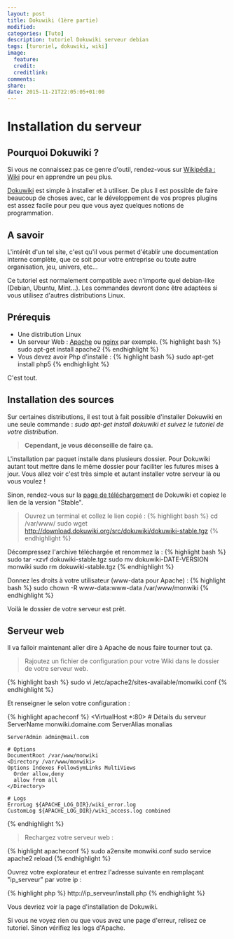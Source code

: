 ```yaml
---
layout: post
title: Dokuwiki (1ère partie)
modified:
categories: [Tuto]
description: tutoriel Dokuwiki serveur debian
tags: [turoriel, dokuwiki, wiki]
image:
  feature:
  credit:
  creditlink:
comments:
share:
date: 2015-11-21T22:05:05+01:00
---
```


# Installation du serveur

## Pourquoi Dokuwiki ?

Si vous ne connaissez pas ce genre d'outil, rendez-vous sur [Wikipédia : Wiki](https://fr.wikipedia.org/wiki/Wiki) pour en apprendre un peu plus. 

[Dokuwiki](https://www.dokuwiki.org/) est simple à installer et à utiliser. De plus il est possible de faire beaucoup de choses avec, car le développement de vos propres plugins est assez facile pour peu que vous ayez quelques notions de programmation.

## A savoir
L'intérêt d'un tel site, c'est qu'il vous permet d'établir une documentation interne complète, que ce soit pour votre entreprise ou toute autre organisation, jeu, univers, etc... 

Ce tutoriel est normalement compatible avec n'importe quel debian-like (Debian, Ubuntu, Mint...). Les commandes devront donc être adaptées si vous utilisez d'autres distributions Linux.

## Prérequis

 * Une distribution Linux
 * Un serveur Web : [Apache](http://www.apache.org/httpd) ou [nginx](http://nginx.org/) par exemple.
{% highlight bash %}
sudo apt-get install apache2
{% endhighlight %}
 * Vous devez avoir Php d'installé :
{% highlight bash %}
sudo apt-get install php5
{% endhighlight %}

C'est tout.

## Installation des sources

Sur certaines distributions, il est tout à fait possible d'installer Dokuwiki en une seule commande : *sudo apt-get install dokuwiki et suivez le tutoriel de votre distribution*.

>**Cependant, je vous déconseille de faire ça.** 

L'installation par paquet installe dans plusieurs dossier. Pour Dokuwiki autant tout mettre dans le même dossier pour faciliter les futures mises à jour. Vous allez voir c'est très simple et autant installer votre serveur là ou vous voulez ! 

Sinon, rendez-vous sur la [page de téléchargement](http://download.dokuwiki.org/) de Dokuwiki et copiez le lien de la version "Stable". 

>Ouvrez un terminal et collez le lien copié :
{% highlight bash %}
cd /var/www/
sudo wget http://download.dokuwiki.org/src/dokuwiki/dokuwiki-stable.tgz
{% endhighlight %}

Décompressez l'archive téléchargée et renommez la :
{% highlight bash %}
sudo tar -xzvf dokuwiki-stable.tgz
sudo mv dokuwiki-DATE-VERSION monwiki
sudo rm dokuwiki-stable.tgz
{% endhighlight %}

Donnez les droits à votre utilisateur (www-data pour Apache) :
{% highlight bash %}
sudo chown -R www-data:www-data /var/www/monwiki
{% endhighlight %}

Voilà le dossier de votre serveur est prêt.

## Serveur web

Il va falloir maintenant aller dire à Apache de nous faire tourner tout ça. 

>Rajoutez un fichier de configuration pour votre Wiki dans le dossier de votre serveur web.

{% highlight bash %}
sudo vi /etc/apache2/sites-available/monwiki.conf
{% endhighlight %}

Et renseigner le selon votre configuration :

{% highlight apacheconf %}
<VirtualHost *:80>
    # Détails du serveur
    ServerName monwiki.domaine.com
    ServerAlias monalias
    
    ServerAdmin admin@mail.com

    # Options
    DocumentRoot /var/www/monwiki
    <Directory /var/www/monwiki>
    Options Indexes FollowSymLinks MultiViews
      Order allow,deny
      allow from all
    </Directory>

    # Logs
    ErrorLog ${APACHE_LOG_DIR}/wiki_error.log
    CustomLog ${APACHE_LOG_DIR}/wiki_access.log combined

</VirtualHost>
{% endhighlight %}

>Rechargez votre serveur web :

{% highlight apacheconf %}
sudo a2ensite monwiki.conf
sudo service apache2 reload
{% endhighlight %}

Ouvrez votre explorateur et entrez l'adresse suivante en remplaçant "ip_serveur" par votre ip :

{% highlight php %}
http://ip_serveur/install.php
{% endhighlight %}

Vous devriez voir la page d'installation de Dokuwiki.

Si vous ne voyez rien ou que vous avez une page d'erreur, relisez ce tutoriel. Sinon vérifiez les logs d'Apache.
